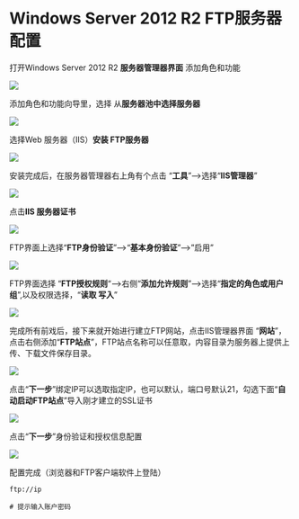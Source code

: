# Windows Server 2012 R2 FTP服务器配置

打开Windows Server 2012 R2 **服务器管理器界面**  添加角色和功能 

![](./res/20190320-001.png)



添加角色和功能向导里，选择 从**服务器池中选择服务器** 

![](./res/20190320-002.png)



选择Web 服务器（IIS）**安装 FTP服务器** 

![](./res/20190320-003.png)



安装完成后，在服务器管理器右上角有个点击 “**工具**”–>选择“**IIS管理器**”

![](./res/20190320-004.png)



点击**IIS 服务器证书**

![](./res/20190320-005.png)



FTP界面上选择“**FTP身份验证**”——>“**基本身份验证**”–>”启用” 

![](./res/20190320-006.png)



FTP界面选择 “**FTP授权规则**“—>右侧“**添加允许规则**”–>选择“**指定的角色或用户组**”,以及权限选择，“**读取 写入**” 

![](./res/20190320-007.png)



完成所有前戏后，接下来就开始进行建立FTP网站，点击IIS管理器界面 “**网站**”，点击右侧添加“**FTP站点**”，FTP站点名称可以任意取，内容目录为服务器上提供上传、下载文件保存目录。

![](./res/20190320-008.png)



点击“**下一步**”绑定IP可以选取指定IP，也可以默认，端口号默认21，勾选下面“**自动启动FTP站点**”导入刚才建立的SSL证书 

![](./res/20190320-009.png)



点击“**下一步**”身份验证和授权信息配置

![](./res/20190320-010.png)



配置完成（浏览器和FTP客户端软件上登陆） 

```
ftp://ip

# 提示输入账户密码
```














